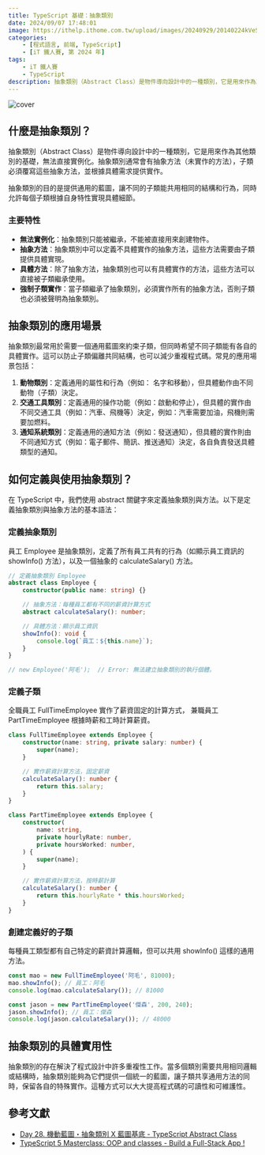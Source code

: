 ```yaml
---
title: TypeScript 基礎：抽象類別
date: 2024/09/07 17:48:01
image: https://ithelp.ithome.com.tw/upload/images/20240929/20140224kVeSsdSwK5.png
categories:
    - [程式語言, 前端, TypeScript]
    - [iT 鐵人賽, 第 2024 年]
tags: 
    - iT 鐵人賽
    - TypeScript
description: 抽象類別（Abstract Class）是物件導向設計中的一種類別，它是用來作為其他類別的基礎，無法直接實例化。抽象類別通常會有抽象方法（未實作的方法），子類必須覆寫這些抽象方法，並根據具體需求提供實作。
---
```


![cover](https://ithelp.ithome.com.tw/upload/images/20240929/20140224kVeSsdSwK5.png)

## 什麼是抽象類別？

抽象類別（Abstract Class）是物件導向設計中的一種類別，它是用來作為其他類別的基礎，無法直接實例化。抽象類別通常會有抽象方法（未實作的方法），子類必須覆寫這些抽象方法，並根據具體需求提供實作。

抽象類別的目的是提供通用的藍圖，讓不同的子類能共用相同的結構和行為，同時允許每個子類根據自身特性實現具體細節。

### 主要特性

- **無法實例化**：抽象類別只能被繼承，不能被直接用來創建物件。
- **抽象方法**：抽象類別中可以定義不具體實作的抽象方法，這些方法需要由子類提供具體實現。
- **具體方法**：除了抽象方法，抽象類別也可以有具體實作的方法，這些方法可以直接被子類繼承使用。
- **強制子類實作**：當子類繼承了抽象類別，必須實作所有的抽象方法，否則子類也必須被聲明為抽象類別。

## 抽象類別的應用場景

抽象類別最常用於需要一個通用藍圖來約束子類，但同時希望不同子類能有各自的具體實作。這可以防止子類偏離共同結構，也可以減少重複程式碼。常見的應用場景包括：

1. **動物類別**：定義通用的屬性和行為（例如： 名字和移動），但具體動作由不同動物（子類）決定。
2. **交通工具類別**：定義通用的操作功能（例如：啟動和停止），但具體的實作由不同交通工具（例如：汽車、飛機等）決定，例如：汽車需要加油，飛機則需要加燃料。
3. **通知系統類別**：定義通用的通知方法（例如：發送通知），但具體的實作則由不同通知方式（例如：電子郵件、簡訊、推送通知）決定，各自負責發送具體類型的通知。

## 如何定義與使用抽象類別？

在 TypeScript 中，我們使用 abstract 關鍵字來定義抽象類別與方法。以下是定義抽象類別與抽象方法的基本語法：

### 定義抽象類別

員工 Employee 是抽象類別，定義了所有員工共有的行為（如顯示員工資訊的 showInfo() 方法），以及一個抽象的 calculateSalary() 方法。

```ts
// 定義抽象類別 Employee
abstract class Employee {
    constructor(public name: string) {}

    // 抽象方法：每種員工都有不同的薪資計算方式
    abstract calculateSalary(): number;

    // 具體方法：顯示員工資訊
    showInfo(): void {
        console.log(`員工：${this.name}`);
    }
}

// new Employee('阿毛');  // Error: 無法建立抽象類別的執行個體。
```

### 定義子類

全職員工 FullTimeEmployee 實作了薪資固定的計算方式，
兼職員工 PartTimeEmployee 根據時薪和工時計算薪資。

```ts
class FullTimeEmployee extends Employee {
    constructor(name: string, private salary: number) {
        super(name);
    }

    // 實作薪資計算方法，固定薪資
    calculateSalary(): number {
        return this.salary;
    }
}

class PartTimeEmployee extends Employee {
    constructor(
        name: string,
        private hourlyRate: number,
        private hoursWorked: number,
    ) {
        super(name);
    }

    // 實作薪資計算方法，按時薪計算
    calculateSalary(): number {
        return this.hourlyRate * this.hoursWorked;
    }
}
```

### 創建定義好的子類

每種員工類型都有自己特定的薪資計算邏輯，但可以共用 showInfo() 這樣的通用方法。

```ts
const mao = new FullTimeEmployee('阿毛', 81000);
mao.showInfo(); // 員工：阿毛
console.log(mao.calculateSalary()); // 81000

const jason = new PartTimeEmployee('傑森', 200, 240);
jason.showInfo(); // 員工：傑森
console.log(jason.calculateSalary()); // 48000
```

## 抽象類別的具體實用性

抽象類別的存在解決了程式設計中許多重複性工作。當多個類別需要共用相同邏輯或結構時，抽象類別能夠為它們提供一個統一的藍圖，讓子類共享通用方法的同時，保留各自的特殊實作。這種方式可以大大提高程式碼的可讀性和可維護性。

## 參考文獻

- [Day 28. 機動藍圖・抽象類別 X 藍圖基底 - TypeScript Abstract Class](https://ithelp.ithome.com.tw/articles/10219198)
- [TypeScript 5 Masterclass: OOP and classes - Build a Full-Stack App !](https://www.youtube.com/watch?v=k0Vjjcz-YK4&list=PLzb46hGUzitC1kGzPcy8tlQNxYbFsuqMO&index=4&t=965s)

